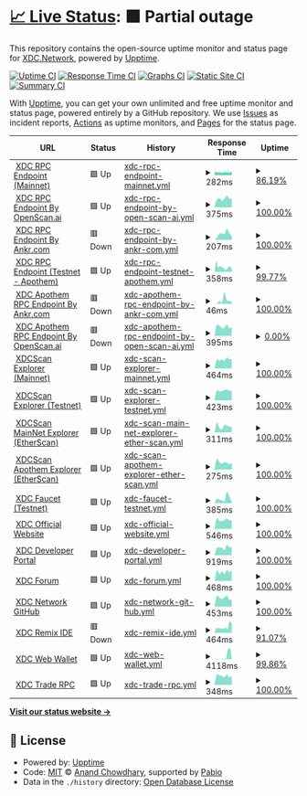 # [📈 Live Status](https://status.xdc.network): <!--live status--> **🟧 Partial outage**

This repository contains the open-source uptime monitor and status page for [XDC.Network](www.xinfin.org), powered by [Upptime](https://github.com/upptime/upptime).

[![Uptime CI](https://github.com/xinfinorg/xdc-status-monitor/workflows/Uptime%20CI/badge.svg)](https://github.com/xinfinorg/xdc-status-monitor/actions?query=workflow%3A%22Uptime+CI%22)
[![Response Time CI](https://github.com/xinfinorg/xdc-status-monitor/workflows/Response%20Time%20CI/badge.svg)](https://github.com/xinfinorg/xdc-status-monitor/actions?query=workflow%3A%22Response+Time+CI%22)
[![Graphs CI](https://github.com/xinfinorg/xdc-status-monitor/workflows/Graphs%20CI/badge.svg)](https://github.com/xinfinorg/xdc-status-monitor/actions?query=workflow%3A%22Graphs+CI%22)
[![Static Site CI](https://github.com/xinfinorg/xdc-status-monitor/workflows/Static%20Site%20CI/badge.svg)](https://github.com/xinfinorg/xdc-status-monitor/actions?query=workflow%3A%22Static+Site+CI%22)
[![Summary CI](https://github.com/xinfinorg/xdc-status-monitor/workflows/Summary%20CI/badge.svg)](https://github.com/xinfinorg/xdc-status-monitor/actions?query=workflow%3A%22Summary+CI%22)

With [Upptime](https://upptime.js.org), you can get your own unlimited and free uptime monitor and status page, powered entirely by a GitHub repository. We use [Issues](https://github.com/xinfinorg/xdc-status-monitor/issues) as incident reports, [Actions](https://github.com/xinfinorg/xdc-status-monitor/actions) as uptime monitors, and [Pages](https://status.xdc.network) for the status page.

<!--start: status pages-->
<!-- This summary is generated by Upptime (https://github.com/upptime/upptime) -->
<!-- Do not edit this manually, your changes will be overwritten -->
<!-- prettier-ignore -->
| URL | Status | History | Response Time | Uptime |
| --- | ------ | ------- | ------------- | ------ |
| <img alt="" src="https://icons.duckduckgo.com/ip3/rpc.xinfin.network.ico" height="13"> [XDC RPC Endpoint (Mainnet)](https://rpc.xinfin.network) | 🟩 Up | [xdc-rpc-endpoint-mainnet.yml](https://github.com/XinFinOrg/xdc-status-monitor/commits/HEAD/history/xdc-rpc-endpoint-mainnet.yml) | <details><summary><img alt="Response time graph" src="./graphs/xdc-rpc-endpoint-mainnet/response-time-week.png" height="20"> 282ms</summary><br><a href="https://status.xdc.network/history/xdc-rpc-endpoint-mainnet"><img alt="Response time 373" src="https://img.shields.io/endpoint?url=https%3A%2F%2Fraw.githubusercontent.com%2FXinFinOrg%2Fxdc-status-monitor%2FHEAD%2Fapi%2Fxdc-rpc-endpoint-mainnet%2Fresponse-time.json"></a><br><a href="https://status.xdc.network/history/xdc-rpc-endpoint-mainnet"><img alt="24-hour response time 287" src="https://img.shields.io/endpoint?url=https%3A%2F%2Fraw.githubusercontent.com%2FXinFinOrg%2Fxdc-status-monitor%2FHEAD%2Fapi%2Fxdc-rpc-endpoint-mainnet%2Fresponse-time-day.json"></a><br><a href="https://status.xdc.network/history/xdc-rpc-endpoint-mainnet"><img alt="7-day response time 282" src="https://img.shields.io/endpoint?url=https%3A%2F%2Fraw.githubusercontent.com%2FXinFinOrg%2Fxdc-status-monitor%2FHEAD%2Fapi%2Fxdc-rpc-endpoint-mainnet%2Fresponse-time-week.json"></a><br><a href="https://status.xdc.network/history/xdc-rpc-endpoint-mainnet"><img alt="30-day response time 375" src="https://img.shields.io/endpoint?url=https%3A%2F%2Fraw.githubusercontent.com%2FXinFinOrg%2Fxdc-status-monitor%2FHEAD%2Fapi%2Fxdc-rpc-endpoint-mainnet%2Fresponse-time-month.json"></a><br><a href="https://status.xdc.network/history/xdc-rpc-endpoint-mainnet"><img alt="1-year response time 373" src="https://img.shields.io/endpoint?url=https%3A%2F%2Fraw.githubusercontent.com%2FXinFinOrg%2Fxdc-status-monitor%2FHEAD%2Fapi%2Fxdc-rpc-endpoint-mainnet%2Fresponse-time-year.json"></a></details> | <details><summary><a href="https://status.xdc.network/history/xdc-rpc-endpoint-mainnet">86.19%</a></summary><a href="https://status.xdc.network/history/xdc-rpc-endpoint-mainnet"><img alt="All-time uptime 99.31%" src="https://img.shields.io/endpoint?url=https%3A%2F%2Fraw.githubusercontent.com%2FXinFinOrg%2Fxdc-status-monitor%2FHEAD%2Fapi%2Fxdc-rpc-endpoint-mainnet%2Fuptime.json"></a><br><a href="https://status.xdc.network/history/xdc-rpc-endpoint-mainnet"><img alt="24-hour uptime 79.13%" src="https://img.shields.io/endpoint?url=https%3A%2F%2Fraw.githubusercontent.com%2FXinFinOrg%2Fxdc-status-monitor%2FHEAD%2Fapi%2Fxdc-rpc-endpoint-mainnet%2Fuptime-day.json"></a><br><a href="https://status.xdc.network/history/xdc-rpc-endpoint-mainnet"><img alt="7-day uptime 86.19%" src="https://img.shields.io/endpoint?url=https%3A%2F%2Fraw.githubusercontent.com%2FXinFinOrg%2Fxdc-status-monitor%2FHEAD%2Fapi%2Fxdc-rpc-endpoint-mainnet%2Fuptime-week.json"></a><br><a href="https://status.xdc.network/history/xdc-rpc-endpoint-mainnet"><img alt="30-day uptime 96.82%" src="https://img.shields.io/endpoint?url=https%3A%2F%2Fraw.githubusercontent.com%2FXinFinOrg%2Fxdc-status-monitor%2FHEAD%2Fapi%2Fxdc-rpc-endpoint-mainnet%2Fuptime-month.json"></a><br><a href="https://status.xdc.network/history/xdc-rpc-endpoint-mainnet"><img alt="1-year uptime 99.31%" src="https://img.shields.io/endpoint?url=https%3A%2F%2Fraw.githubusercontent.com%2FXinFinOrg%2Fxdc-status-monitor%2FHEAD%2Fapi%2Fxdc-rpc-endpoint-mainnet%2Fuptime-year.json"></a></details>
| <img alt="" src="https://icons.duckduckgo.com/ip3/rpc.xdcrpc.com.ico" height="13"> [XDC RPC Endpoint By OpenScan.ai](https://rpc.xdcrpc.com) | 🟩 Up | [xdc-rpc-endpoint-by-open-scan-ai.yml](https://github.com/XinFinOrg/xdc-status-monitor/commits/HEAD/history/xdc-rpc-endpoint-by-open-scan-ai.yml) | <details><summary><img alt="Response time graph" src="./graphs/xdc-rpc-endpoint-by-open-scan-ai/response-time-week.png" height="20"> 375ms</summary><br><a href="https://status.xdc.network/history/xdc-rpc-endpoint-by-open-scan-ai"><img alt="Response time 600" src="https://img.shields.io/endpoint?url=https%3A%2F%2Fraw.githubusercontent.com%2FXinFinOrg%2Fxdc-status-monitor%2FHEAD%2Fapi%2Fxdc-rpc-endpoint-by-open-scan-ai%2Fresponse-time.json"></a><br><a href="https://status.xdc.network/history/xdc-rpc-endpoint-by-open-scan-ai"><img alt="24-hour response time 379" src="https://img.shields.io/endpoint?url=https%3A%2F%2Fraw.githubusercontent.com%2FXinFinOrg%2Fxdc-status-monitor%2FHEAD%2Fapi%2Fxdc-rpc-endpoint-by-open-scan-ai%2Fresponse-time-day.json"></a><br><a href="https://status.xdc.network/history/xdc-rpc-endpoint-by-open-scan-ai"><img alt="7-day response time 375" src="https://img.shields.io/endpoint?url=https%3A%2F%2Fraw.githubusercontent.com%2FXinFinOrg%2Fxdc-status-monitor%2FHEAD%2Fapi%2Fxdc-rpc-endpoint-by-open-scan-ai%2Fresponse-time-week.json"></a><br><a href="https://status.xdc.network/history/xdc-rpc-endpoint-by-open-scan-ai"><img alt="30-day response time 446" src="https://img.shields.io/endpoint?url=https%3A%2F%2Fraw.githubusercontent.com%2FXinFinOrg%2Fxdc-status-monitor%2FHEAD%2Fapi%2Fxdc-rpc-endpoint-by-open-scan-ai%2Fresponse-time-month.json"></a><br><a href="https://status.xdc.network/history/xdc-rpc-endpoint-by-open-scan-ai"><img alt="1-year response time 600" src="https://img.shields.io/endpoint?url=https%3A%2F%2Fraw.githubusercontent.com%2FXinFinOrg%2Fxdc-status-monitor%2FHEAD%2Fapi%2Fxdc-rpc-endpoint-by-open-scan-ai%2Fresponse-time-year.json"></a></details> | <details><summary><a href="https://status.xdc.network/history/xdc-rpc-endpoint-by-open-scan-ai">100.00%</a></summary><a href="https://status.xdc.network/history/xdc-rpc-endpoint-by-open-scan-ai"><img alt="All-time uptime 99.49%" src="https://img.shields.io/endpoint?url=https%3A%2F%2Fraw.githubusercontent.com%2FXinFinOrg%2Fxdc-status-monitor%2FHEAD%2Fapi%2Fxdc-rpc-endpoint-by-open-scan-ai%2Fuptime.json"></a><br><a href="https://status.xdc.network/history/xdc-rpc-endpoint-by-open-scan-ai"><img alt="24-hour uptime 100.00%" src="https://img.shields.io/endpoint?url=https%3A%2F%2Fraw.githubusercontent.com%2FXinFinOrg%2Fxdc-status-monitor%2FHEAD%2Fapi%2Fxdc-rpc-endpoint-by-open-scan-ai%2Fuptime-day.json"></a><br><a href="https://status.xdc.network/history/xdc-rpc-endpoint-by-open-scan-ai"><img alt="7-day uptime 100.00%" src="https://img.shields.io/endpoint?url=https%3A%2F%2Fraw.githubusercontent.com%2FXinFinOrg%2Fxdc-status-monitor%2FHEAD%2Fapi%2Fxdc-rpc-endpoint-by-open-scan-ai%2Fuptime-week.json"></a><br><a href="https://status.xdc.network/history/xdc-rpc-endpoint-by-open-scan-ai"><img alt="30-day uptime 98.48%" src="https://img.shields.io/endpoint?url=https%3A%2F%2Fraw.githubusercontent.com%2FXinFinOrg%2Fxdc-status-monitor%2FHEAD%2Fapi%2Fxdc-rpc-endpoint-by-open-scan-ai%2Fuptime-month.json"></a><br><a href="https://status.xdc.network/history/xdc-rpc-endpoint-by-open-scan-ai"><img alt="1-year uptime 99.49%" src="https://img.shields.io/endpoint?url=https%3A%2F%2Fraw.githubusercontent.com%2FXinFinOrg%2Fxdc-status-monitor%2FHEAD%2Fapi%2Fxdc-rpc-endpoint-by-open-scan-ai%2Fuptime-year.json"></a></details>
| <img alt="" src="https://icons.duckduckgo.com/ip3/rpc.ankr.com.ico" height="13"> [XDC RPC Endpoint By Ankr.com](https://rpc.ankr.com/xdc) | 🟥 Down | [xdc-rpc-endpoint-by-ankr-com.yml](https://github.com/XinFinOrg/xdc-status-monitor/commits/HEAD/history/xdc-rpc-endpoint-by-ankr-com.yml) | <details><summary><img alt="Response time graph" src="./graphs/xdc-rpc-endpoint-by-ankr-com/response-time-week.png" height="20"> 207ms</summary><br><a href="https://status.xdc.network/history/xdc-rpc-endpoint-by-ankr-com"><img alt="Response time 330" src="https://img.shields.io/endpoint?url=https%3A%2F%2Fraw.githubusercontent.com%2FXinFinOrg%2Fxdc-status-monitor%2FHEAD%2Fapi%2Fxdc-rpc-endpoint-by-ankr-com%2Fresponse-time.json"></a><br><a href="https://status.xdc.network/history/xdc-rpc-endpoint-by-ankr-com"><img alt="24-hour response time 120" src="https://img.shields.io/endpoint?url=https%3A%2F%2Fraw.githubusercontent.com%2FXinFinOrg%2Fxdc-status-monitor%2FHEAD%2Fapi%2Fxdc-rpc-endpoint-by-ankr-com%2Fresponse-time-day.json"></a><br><a href="https://status.xdc.network/history/xdc-rpc-endpoint-by-ankr-com"><img alt="7-day response time 207" src="https://img.shields.io/endpoint?url=https%3A%2F%2Fraw.githubusercontent.com%2FXinFinOrg%2Fxdc-status-monitor%2FHEAD%2Fapi%2Fxdc-rpc-endpoint-by-ankr-com%2Fresponse-time-week.json"></a><br><a href="https://status.xdc.network/history/xdc-rpc-endpoint-by-ankr-com"><img alt="30-day response time 610" src="https://img.shields.io/endpoint?url=https%3A%2F%2Fraw.githubusercontent.com%2FXinFinOrg%2Fxdc-status-monitor%2FHEAD%2Fapi%2Fxdc-rpc-endpoint-by-ankr-com%2Fresponse-time-month.json"></a><br><a href="https://status.xdc.network/history/xdc-rpc-endpoint-by-ankr-com"><img alt="1-year response time 330" src="https://img.shields.io/endpoint?url=https%3A%2F%2Fraw.githubusercontent.com%2FXinFinOrg%2Fxdc-status-monitor%2FHEAD%2Fapi%2Fxdc-rpc-endpoint-by-ankr-com%2Fresponse-time-year.json"></a></details> | <details><summary><a href="https://status.xdc.network/history/xdc-rpc-endpoint-by-ankr-com">100.00%</a></summary><a href="https://status.xdc.network/history/xdc-rpc-endpoint-by-ankr-com"><img alt="All-time uptime 100.00%" src="https://img.shields.io/endpoint?url=https%3A%2F%2Fraw.githubusercontent.com%2FXinFinOrg%2Fxdc-status-monitor%2FHEAD%2Fapi%2Fxdc-rpc-endpoint-by-ankr-com%2Fuptime.json"></a><br><a href="https://status.xdc.network/history/xdc-rpc-endpoint-by-ankr-com"><img alt="24-hour uptime 100.00%" src="https://img.shields.io/endpoint?url=https%3A%2F%2Fraw.githubusercontent.com%2FXinFinOrg%2Fxdc-status-monitor%2FHEAD%2Fapi%2Fxdc-rpc-endpoint-by-ankr-com%2Fuptime-day.json"></a><br><a href="https://status.xdc.network/history/xdc-rpc-endpoint-by-ankr-com"><img alt="7-day uptime 100.00%" src="https://img.shields.io/endpoint?url=https%3A%2F%2Fraw.githubusercontent.com%2FXinFinOrg%2Fxdc-status-monitor%2FHEAD%2Fapi%2Fxdc-rpc-endpoint-by-ankr-com%2Fuptime-week.json"></a><br><a href="https://status.xdc.network/history/xdc-rpc-endpoint-by-ankr-com"><img alt="30-day uptime 100.00%" src="https://img.shields.io/endpoint?url=https%3A%2F%2Fraw.githubusercontent.com%2FXinFinOrg%2Fxdc-status-monitor%2FHEAD%2Fapi%2Fxdc-rpc-endpoint-by-ankr-com%2Fuptime-month.json"></a><br><a href="https://status.xdc.network/history/xdc-rpc-endpoint-by-ankr-com"><img alt="1-year uptime 100.00%" src="https://img.shields.io/endpoint?url=https%3A%2F%2Fraw.githubusercontent.com%2FXinFinOrg%2Fxdc-status-monitor%2FHEAD%2Fapi%2Fxdc-rpc-endpoint-by-ankr-com%2Fuptime-year.json"></a></details>
| <img alt="" src="https://icons.duckduckgo.com/ip3/rpc.apothem.network.ico" height="13"> [XDC RPC Endpoint (Testnet - Apothem)](https://rpc.apothem.network) | 🟩 Up | [xdc-rpc-endpoint-testnet-apothem.yml](https://github.com/XinFinOrg/xdc-status-monitor/commits/HEAD/history/xdc-rpc-endpoint-testnet-apothem.yml) | <details><summary><img alt="Response time graph" src="./graphs/xdc-rpc-endpoint-testnet-apothem/response-time-week.png" height="20"> 358ms</summary><br><a href="https://status.xdc.network/history/xdc-rpc-endpoint-testnet-apothem"><img alt="Response time 297" src="https://img.shields.io/endpoint?url=https%3A%2F%2Fraw.githubusercontent.com%2FXinFinOrg%2Fxdc-status-monitor%2FHEAD%2Fapi%2Fxdc-rpc-endpoint-testnet-apothem%2Fresponse-time.json"></a><br><a href="https://status.xdc.network/history/xdc-rpc-endpoint-testnet-apothem"><img alt="24-hour response time 165" src="https://img.shields.io/endpoint?url=https%3A%2F%2Fraw.githubusercontent.com%2FXinFinOrg%2Fxdc-status-monitor%2FHEAD%2Fapi%2Fxdc-rpc-endpoint-testnet-apothem%2Fresponse-time-day.json"></a><br><a href="https://status.xdc.network/history/xdc-rpc-endpoint-testnet-apothem"><img alt="7-day response time 358" src="https://img.shields.io/endpoint?url=https%3A%2F%2Fraw.githubusercontent.com%2FXinFinOrg%2Fxdc-status-monitor%2FHEAD%2Fapi%2Fxdc-rpc-endpoint-testnet-apothem%2Fresponse-time-week.json"></a><br><a href="https://status.xdc.network/history/xdc-rpc-endpoint-testnet-apothem"><img alt="30-day response time 324" src="https://img.shields.io/endpoint?url=https%3A%2F%2Fraw.githubusercontent.com%2FXinFinOrg%2Fxdc-status-monitor%2FHEAD%2Fapi%2Fxdc-rpc-endpoint-testnet-apothem%2Fresponse-time-month.json"></a><br><a href="https://status.xdc.network/history/xdc-rpc-endpoint-testnet-apothem"><img alt="1-year response time 297" src="https://img.shields.io/endpoint?url=https%3A%2F%2Fraw.githubusercontent.com%2FXinFinOrg%2Fxdc-status-monitor%2FHEAD%2Fapi%2Fxdc-rpc-endpoint-testnet-apothem%2Fresponse-time-year.json"></a></details> | <details><summary><a href="https://status.xdc.network/history/xdc-rpc-endpoint-testnet-apothem">99.77%</a></summary><a href="https://status.xdc.network/history/xdc-rpc-endpoint-testnet-apothem"><img alt="All-time uptime 99.96%" src="https://img.shields.io/endpoint?url=https%3A%2F%2Fraw.githubusercontent.com%2FXinFinOrg%2Fxdc-status-monitor%2FHEAD%2Fapi%2Fxdc-rpc-endpoint-testnet-apothem%2Fuptime.json"></a><br><a href="https://status.xdc.network/history/xdc-rpc-endpoint-testnet-apothem"><img alt="24-hour uptime 100.00%" src="https://img.shields.io/endpoint?url=https%3A%2F%2Fraw.githubusercontent.com%2FXinFinOrg%2Fxdc-status-monitor%2FHEAD%2Fapi%2Fxdc-rpc-endpoint-testnet-apothem%2Fuptime-day.json"></a><br><a href="https://status.xdc.network/history/xdc-rpc-endpoint-testnet-apothem"><img alt="7-day uptime 99.77%" src="https://img.shields.io/endpoint?url=https%3A%2F%2Fraw.githubusercontent.com%2FXinFinOrg%2Fxdc-status-monitor%2FHEAD%2Fapi%2Fxdc-rpc-endpoint-testnet-apothem%2Fuptime-week.json"></a><br><a href="https://status.xdc.network/history/xdc-rpc-endpoint-testnet-apothem"><img alt="30-day uptime 99.92%" src="https://img.shields.io/endpoint?url=https%3A%2F%2Fraw.githubusercontent.com%2FXinFinOrg%2Fxdc-status-monitor%2FHEAD%2Fapi%2Fxdc-rpc-endpoint-testnet-apothem%2Fuptime-month.json"></a><br><a href="https://status.xdc.network/history/xdc-rpc-endpoint-testnet-apothem"><img alt="1-year uptime 99.96%" src="https://img.shields.io/endpoint?url=https%3A%2F%2Fraw.githubusercontent.com%2FXinFinOrg%2Fxdc-status-monitor%2FHEAD%2Fapi%2Fxdc-rpc-endpoint-testnet-apothem%2Fuptime-year.json"></a></details>
| <img alt="" src="https://icons.duckduckgo.com/ip3/rpc.ankr.com.ico" height="13"> [XDC Apothem RPC Endpoint By Ankr.com](https://rpc.ankr.com/xdc_testnet) | 🟥 Down | [xdc-apothem-rpc-endpoint-by-ankr-com.yml](https://github.com/XinFinOrg/xdc-status-monitor/commits/HEAD/history/xdc-apothem-rpc-endpoint-by-ankr-com.yml) | <details><summary><img alt="Response time graph" src="./graphs/xdc-apothem-rpc-endpoint-by-ankr-com/response-time-week.png" height="20"> 46ms</summary><br><a href="https://status.xdc.network/history/xdc-apothem-rpc-endpoint-by-ankr-com"><img alt="Response time 26" src="https://img.shields.io/endpoint?url=https%3A%2F%2Fraw.githubusercontent.com%2FXinFinOrg%2Fxdc-status-monitor%2FHEAD%2Fapi%2Fxdc-apothem-rpc-endpoint-by-ankr-com%2Fresponse-time.json"></a><br><a href="https://status.xdc.network/history/xdc-apothem-rpc-endpoint-by-ankr-com"><img alt="24-hour response time 25" src="https://img.shields.io/endpoint?url=https%3A%2F%2Fraw.githubusercontent.com%2FXinFinOrg%2Fxdc-status-monitor%2FHEAD%2Fapi%2Fxdc-apothem-rpc-endpoint-by-ankr-com%2Fresponse-time-day.json"></a><br><a href="https://status.xdc.network/history/xdc-apothem-rpc-endpoint-by-ankr-com"><img alt="7-day response time 46" src="https://img.shields.io/endpoint?url=https%3A%2F%2Fraw.githubusercontent.com%2FXinFinOrg%2Fxdc-status-monitor%2FHEAD%2Fapi%2Fxdc-apothem-rpc-endpoint-by-ankr-com%2Fresponse-time-week.json"></a><br><a href="https://status.xdc.network/history/xdc-apothem-rpc-endpoint-by-ankr-com"><img alt="30-day response time 34" src="https://img.shields.io/endpoint?url=https%3A%2F%2Fraw.githubusercontent.com%2FXinFinOrg%2Fxdc-status-monitor%2FHEAD%2Fapi%2Fxdc-apothem-rpc-endpoint-by-ankr-com%2Fresponse-time-month.json"></a><br><a href="https://status.xdc.network/history/xdc-apothem-rpc-endpoint-by-ankr-com"><img alt="1-year response time 26" src="https://img.shields.io/endpoint?url=https%3A%2F%2Fraw.githubusercontent.com%2FXinFinOrg%2Fxdc-status-monitor%2FHEAD%2Fapi%2Fxdc-apothem-rpc-endpoint-by-ankr-com%2Fresponse-time-year.json"></a></details> | <details><summary><a href="https://status.xdc.network/history/xdc-apothem-rpc-endpoint-by-ankr-com">100.00%</a></summary><a href="https://status.xdc.network/history/xdc-apothem-rpc-endpoint-by-ankr-com"><img alt="All-time uptime 100.00%" src="https://img.shields.io/endpoint?url=https%3A%2F%2Fraw.githubusercontent.com%2FXinFinOrg%2Fxdc-status-monitor%2FHEAD%2Fapi%2Fxdc-apothem-rpc-endpoint-by-ankr-com%2Fuptime.json"></a><br><a href="https://status.xdc.network/history/xdc-apothem-rpc-endpoint-by-ankr-com"><img alt="24-hour uptime 100.00%" src="https://img.shields.io/endpoint?url=https%3A%2F%2Fraw.githubusercontent.com%2FXinFinOrg%2Fxdc-status-monitor%2FHEAD%2Fapi%2Fxdc-apothem-rpc-endpoint-by-ankr-com%2Fuptime-day.json"></a><br><a href="https://status.xdc.network/history/xdc-apothem-rpc-endpoint-by-ankr-com"><img alt="7-day uptime 100.00%" src="https://img.shields.io/endpoint?url=https%3A%2F%2Fraw.githubusercontent.com%2FXinFinOrg%2Fxdc-status-monitor%2FHEAD%2Fapi%2Fxdc-apothem-rpc-endpoint-by-ankr-com%2Fuptime-week.json"></a><br><a href="https://status.xdc.network/history/xdc-apothem-rpc-endpoint-by-ankr-com"><img alt="30-day uptime 100.00%" src="https://img.shields.io/endpoint?url=https%3A%2F%2Fraw.githubusercontent.com%2FXinFinOrg%2Fxdc-status-monitor%2FHEAD%2Fapi%2Fxdc-apothem-rpc-endpoint-by-ankr-com%2Fuptime-month.json"></a><br><a href="https://status.xdc.network/history/xdc-apothem-rpc-endpoint-by-ankr-com"><img alt="1-year uptime 100.00%" src="https://img.shields.io/endpoint?url=https%3A%2F%2Fraw.githubusercontent.com%2FXinFinOrg%2Fxdc-status-monitor%2FHEAD%2Fapi%2Fxdc-apothem-rpc-endpoint-by-ankr-com%2Fuptime-year.json"></a></details>
| <img alt="" src="https://icons.duckduckgo.com/ip3/apothem.xdcrpc.com.ico" height="13"> [XDC Apothem RPC Endpoint By OpenScan.ai](https://apothem.xdcrpc.com) | 🟥 Down | [xdc-apothem-rpc-endpoint-by-open-scan-ai.yml](https://github.com/XinFinOrg/xdc-status-monitor/commits/HEAD/history/xdc-apothem-rpc-endpoint-by-open-scan-ai.yml) | <details><summary><img alt="Response time graph" src="./graphs/xdc-apothem-rpc-endpoint-by-open-scan-ai/response-time-week.png" height="20"> 395ms</summary><br><a href="https://status.xdc.network/history/xdc-apothem-rpc-endpoint-by-open-scan-ai"><img alt="Response time 550" src="https://img.shields.io/endpoint?url=https%3A%2F%2Fraw.githubusercontent.com%2FXinFinOrg%2Fxdc-status-monitor%2FHEAD%2Fapi%2Fxdc-apothem-rpc-endpoint-by-open-scan-ai%2Fresponse-time.json"></a><br><a href="https://status.xdc.network/history/xdc-apothem-rpc-endpoint-by-open-scan-ai"><img alt="24-hour response time 372" src="https://img.shields.io/endpoint?url=https%3A%2F%2Fraw.githubusercontent.com%2FXinFinOrg%2Fxdc-status-monitor%2FHEAD%2Fapi%2Fxdc-apothem-rpc-endpoint-by-open-scan-ai%2Fresponse-time-day.json"></a><br><a href="https://status.xdc.network/history/xdc-apothem-rpc-endpoint-by-open-scan-ai"><img alt="7-day response time 395" src="https://img.shields.io/endpoint?url=https%3A%2F%2Fraw.githubusercontent.com%2FXinFinOrg%2Fxdc-status-monitor%2FHEAD%2Fapi%2Fxdc-apothem-rpc-endpoint-by-open-scan-ai%2Fresponse-time-week.json"></a><br><a href="https://status.xdc.network/history/xdc-apothem-rpc-endpoint-by-open-scan-ai"><img alt="30-day response time 392" src="https://img.shields.io/endpoint?url=https%3A%2F%2Fraw.githubusercontent.com%2FXinFinOrg%2Fxdc-status-monitor%2FHEAD%2Fapi%2Fxdc-apothem-rpc-endpoint-by-open-scan-ai%2Fresponse-time-month.json"></a><br><a href="https://status.xdc.network/history/xdc-apothem-rpc-endpoint-by-open-scan-ai"><img alt="1-year response time 550" src="https://img.shields.io/endpoint?url=https%3A%2F%2Fraw.githubusercontent.com%2FXinFinOrg%2Fxdc-status-monitor%2FHEAD%2Fapi%2Fxdc-apothem-rpc-endpoint-by-open-scan-ai%2Fresponse-time-year.json"></a></details> | <details><summary><a href="https://status.xdc.network/history/xdc-apothem-rpc-endpoint-by-open-scan-ai">0.00%</a></summary><a href="https://status.xdc.network/history/xdc-apothem-rpc-endpoint-by-open-scan-ai"><img alt="All-time uptime 1.70%" src="https://img.shields.io/endpoint?url=https%3A%2F%2Fraw.githubusercontent.com%2FXinFinOrg%2Fxdc-status-monitor%2FHEAD%2Fapi%2Fxdc-apothem-rpc-endpoint-by-open-scan-ai%2Fuptime.json"></a><br><a href="https://status.xdc.network/history/xdc-apothem-rpc-endpoint-by-open-scan-ai"><img alt="24-hour uptime 0.00%" src="https://img.shields.io/endpoint?url=https%3A%2F%2Fraw.githubusercontent.com%2FXinFinOrg%2Fxdc-status-monitor%2FHEAD%2Fapi%2Fxdc-apothem-rpc-endpoint-by-open-scan-ai%2Fuptime-day.json"></a><br><a href="https://status.xdc.network/history/xdc-apothem-rpc-endpoint-by-open-scan-ai"><img alt="7-day uptime 0.00%" src="https://img.shields.io/endpoint?url=https%3A%2F%2Fraw.githubusercontent.com%2FXinFinOrg%2Fxdc-status-monitor%2FHEAD%2Fapi%2Fxdc-apothem-rpc-endpoint-by-open-scan-ai%2Fuptime-week.json"></a><br><a href="https://status.xdc.network/history/xdc-apothem-rpc-endpoint-by-open-scan-ai"><img alt="30-day uptime 1.38%" src="https://img.shields.io/endpoint?url=https%3A%2F%2Fraw.githubusercontent.com%2FXinFinOrg%2Fxdc-status-monitor%2FHEAD%2Fapi%2Fxdc-apothem-rpc-endpoint-by-open-scan-ai%2Fuptime-month.json"></a><br><a href="https://status.xdc.network/history/xdc-apothem-rpc-endpoint-by-open-scan-ai"><img alt="1-year uptime 1.70%" src="https://img.shields.io/endpoint?url=https%3A%2F%2Fraw.githubusercontent.com%2FXinFinOrg%2Fxdc-status-monitor%2FHEAD%2Fapi%2Fxdc-apothem-rpc-endpoint-by-open-scan-ai%2Fuptime-year.json"></a></details>
| <img alt="" src="https://icons.duckduckgo.com/ip3/xdcscan.io.ico" height="13"> [XDCScan Explorer (Mainnet)](https://xdcscan.io) | 🟩 Up | [xdc-scan-explorer-mainnet.yml](https://github.com/XinFinOrg/xdc-status-monitor/commits/HEAD/history/xdc-scan-explorer-mainnet.yml) | <details><summary><img alt="Response time graph" src="./graphs/xdc-scan-explorer-mainnet/response-time-week.png" height="20"> 464ms</summary><br><a href="https://status.xdc.network/history/xdc-scan-explorer-mainnet"><img alt="Response time 624" src="https://img.shields.io/endpoint?url=https%3A%2F%2Fraw.githubusercontent.com%2FXinFinOrg%2Fxdc-status-monitor%2FHEAD%2Fapi%2Fxdc-scan-explorer-mainnet%2Fresponse-time.json"></a><br><a href="https://status.xdc.network/history/xdc-scan-explorer-mainnet"><img alt="24-hour response time 497" src="https://img.shields.io/endpoint?url=https%3A%2F%2Fraw.githubusercontent.com%2FXinFinOrg%2Fxdc-status-monitor%2FHEAD%2Fapi%2Fxdc-scan-explorer-mainnet%2Fresponse-time-day.json"></a><br><a href="https://status.xdc.network/history/xdc-scan-explorer-mainnet"><img alt="7-day response time 464" src="https://img.shields.io/endpoint?url=https%3A%2F%2Fraw.githubusercontent.com%2FXinFinOrg%2Fxdc-status-monitor%2FHEAD%2Fapi%2Fxdc-scan-explorer-mainnet%2Fresponse-time-week.json"></a><br><a href="https://status.xdc.network/history/xdc-scan-explorer-mainnet"><img alt="30-day response time 470" src="https://img.shields.io/endpoint?url=https%3A%2F%2Fraw.githubusercontent.com%2FXinFinOrg%2Fxdc-status-monitor%2FHEAD%2Fapi%2Fxdc-scan-explorer-mainnet%2Fresponse-time-month.json"></a><br><a href="https://status.xdc.network/history/xdc-scan-explorer-mainnet"><img alt="1-year response time 624" src="https://img.shields.io/endpoint?url=https%3A%2F%2Fraw.githubusercontent.com%2FXinFinOrg%2Fxdc-status-monitor%2FHEAD%2Fapi%2Fxdc-scan-explorer-mainnet%2Fresponse-time-year.json"></a></details> | <details><summary><a href="https://status.xdc.network/history/xdc-scan-explorer-mainnet">100.00%</a></summary><a href="https://status.xdc.network/history/xdc-scan-explorer-mainnet"><img alt="All-time uptime 99.99%" src="https://img.shields.io/endpoint?url=https%3A%2F%2Fraw.githubusercontent.com%2FXinFinOrg%2Fxdc-status-monitor%2FHEAD%2Fapi%2Fxdc-scan-explorer-mainnet%2Fuptime.json"></a><br><a href="https://status.xdc.network/history/xdc-scan-explorer-mainnet"><img alt="24-hour uptime 100.00%" src="https://img.shields.io/endpoint?url=https%3A%2F%2Fraw.githubusercontent.com%2FXinFinOrg%2Fxdc-status-monitor%2FHEAD%2Fapi%2Fxdc-scan-explorer-mainnet%2Fuptime-day.json"></a><br><a href="https://status.xdc.network/history/xdc-scan-explorer-mainnet"><img alt="7-day uptime 100.00%" src="https://img.shields.io/endpoint?url=https%3A%2F%2Fraw.githubusercontent.com%2FXinFinOrg%2Fxdc-status-monitor%2FHEAD%2Fapi%2Fxdc-scan-explorer-mainnet%2Fuptime-week.json"></a><br><a href="https://status.xdc.network/history/xdc-scan-explorer-mainnet"><img alt="30-day uptime 100.00%" src="https://img.shields.io/endpoint?url=https%3A%2F%2Fraw.githubusercontent.com%2FXinFinOrg%2Fxdc-status-monitor%2FHEAD%2Fapi%2Fxdc-scan-explorer-mainnet%2Fuptime-month.json"></a><br><a href="https://status.xdc.network/history/xdc-scan-explorer-mainnet"><img alt="1-year uptime 99.99%" src="https://img.shields.io/endpoint?url=https%3A%2F%2Fraw.githubusercontent.com%2FXinFinOrg%2Fxdc-status-monitor%2FHEAD%2Fapi%2Fxdc-scan-explorer-mainnet%2Fuptime-year.json"></a></details>
| <img alt="" src="https://icons.duckduckgo.com/ip3/apothem.xdcscan.io.ico" height="13"> [XDCScan Explorer (Testnet)](https://apothem.xdcscan.io) | 🟩 Up | [xdc-scan-explorer-testnet.yml](https://github.com/XinFinOrg/xdc-status-monitor/commits/HEAD/history/xdc-scan-explorer-testnet.yml) | <details><summary><img alt="Response time graph" src="./graphs/xdc-scan-explorer-testnet/response-time-week.png" height="20"> 423ms</summary><br><a href="https://status.xdc.network/history/xdc-scan-explorer-testnet"><img alt="Response time 552" src="https://img.shields.io/endpoint?url=https%3A%2F%2Fraw.githubusercontent.com%2FXinFinOrg%2Fxdc-status-monitor%2FHEAD%2Fapi%2Fxdc-scan-explorer-testnet%2Fresponse-time.json"></a><br><a href="https://status.xdc.network/history/xdc-scan-explorer-testnet"><img alt="24-hour response time 400" src="https://img.shields.io/endpoint?url=https%3A%2F%2Fraw.githubusercontent.com%2FXinFinOrg%2Fxdc-status-monitor%2FHEAD%2Fapi%2Fxdc-scan-explorer-testnet%2Fresponse-time-day.json"></a><br><a href="https://status.xdc.network/history/xdc-scan-explorer-testnet"><img alt="7-day response time 423" src="https://img.shields.io/endpoint?url=https%3A%2F%2Fraw.githubusercontent.com%2FXinFinOrg%2Fxdc-status-monitor%2FHEAD%2Fapi%2Fxdc-scan-explorer-testnet%2Fresponse-time-week.json"></a><br><a href="https://status.xdc.network/history/xdc-scan-explorer-testnet"><img alt="30-day response time 1131" src="https://img.shields.io/endpoint?url=https%3A%2F%2Fraw.githubusercontent.com%2FXinFinOrg%2Fxdc-status-monitor%2FHEAD%2Fapi%2Fxdc-scan-explorer-testnet%2Fresponse-time-month.json"></a><br><a href="https://status.xdc.network/history/xdc-scan-explorer-testnet"><img alt="1-year response time 552" src="https://img.shields.io/endpoint?url=https%3A%2F%2Fraw.githubusercontent.com%2FXinFinOrg%2Fxdc-status-monitor%2FHEAD%2Fapi%2Fxdc-scan-explorer-testnet%2Fresponse-time-year.json"></a></details> | <details><summary><a href="https://status.xdc.network/history/xdc-scan-explorer-testnet">100.00%</a></summary><a href="https://status.xdc.network/history/xdc-scan-explorer-testnet"><img alt="All-time uptime 99.97%" src="https://img.shields.io/endpoint?url=https%3A%2F%2Fraw.githubusercontent.com%2FXinFinOrg%2Fxdc-status-monitor%2FHEAD%2Fapi%2Fxdc-scan-explorer-testnet%2Fuptime.json"></a><br><a href="https://status.xdc.network/history/xdc-scan-explorer-testnet"><img alt="24-hour uptime 100.00%" src="https://img.shields.io/endpoint?url=https%3A%2F%2Fraw.githubusercontent.com%2FXinFinOrg%2Fxdc-status-monitor%2FHEAD%2Fapi%2Fxdc-scan-explorer-testnet%2Fuptime-day.json"></a><br><a href="https://status.xdc.network/history/xdc-scan-explorer-testnet"><img alt="7-day uptime 100.00%" src="https://img.shields.io/endpoint?url=https%3A%2F%2Fraw.githubusercontent.com%2FXinFinOrg%2Fxdc-status-monitor%2FHEAD%2Fapi%2Fxdc-scan-explorer-testnet%2Fuptime-week.json"></a><br><a href="https://status.xdc.network/history/xdc-scan-explorer-testnet"><img alt="30-day uptime 99.94%" src="https://img.shields.io/endpoint?url=https%3A%2F%2Fraw.githubusercontent.com%2FXinFinOrg%2Fxdc-status-monitor%2FHEAD%2Fapi%2Fxdc-scan-explorer-testnet%2Fuptime-month.json"></a><br><a href="https://status.xdc.network/history/xdc-scan-explorer-testnet"><img alt="1-year uptime 99.97%" src="https://img.shields.io/endpoint?url=https%3A%2F%2Fraw.githubusercontent.com%2FXinFinOrg%2Fxdc-status-monitor%2FHEAD%2Fapi%2Fxdc-scan-explorer-testnet%2Fuptime-year.json"></a></details>
| <img alt="" src="https://icons.duckduckgo.com/ip3/xdcscan.com.ico" height="13"> [XDCScan MainNet Explorer (EtherScan)](https://xdcscan.com) | 🟩 Up | [xdc-scan-main-net-explorer-ether-scan.yml](https://github.com/XinFinOrg/xdc-status-monitor/commits/HEAD/history/xdc-scan-main-net-explorer-ether-scan.yml) | <details><summary><img alt="Response time graph" src="./graphs/xdc-scan-main-net-explorer-ether-scan/response-time-week.png" height="20"> 311ms</summary><br><a href="https://status.xdc.network/history/xdc-scan-main-net-explorer-ether-scan"><img alt="Response time 509" src="https://img.shields.io/endpoint?url=https%3A%2F%2Fraw.githubusercontent.com%2FXinFinOrg%2Fxdc-status-monitor%2FHEAD%2Fapi%2Fxdc-scan-main-net-explorer-ether-scan%2Fresponse-time.json"></a><br><a href="https://status.xdc.network/history/xdc-scan-main-net-explorer-ether-scan"><img alt="24-hour response time 274" src="https://img.shields.io/endpoint?url=https%3A%2F%2Fraw.githubusercontent.com%2FXinFinOrg%2Fxdc-status-monitor%2FHEAD%2Fapi%2Fxdc-scan-main-net-explorer-ether-scan%2Fresponse-time-day.json"></a><br><a href="https://status.xdc.network/history/xdc-scan-main-net-explorer-ether-scan"><img alt="7-day response time 311" src="https://img.shields.io/endpoint?url=https%3A%2F%2Fraw.githubusercontent.com%2FXinFinOrg%2Fxdc-status-monitor%2FHEAD%2Fapi%2Fxdc-scan-main-net-explorer-ether-scan%2Fresponse-time-week.json"></a><br><a href="https://status.xdc.network/history/xdc-scan-main-net-explorer-ether-scan"><img alt="30-day response time 336" src="https://img.shields.io/endpoint?url=https%3A%2F%2Fraw.githubusercontent.com%2FXinFinOrg%2Fxdc-status-monitor%2FHEAD%2Fapi%2Fxdc-scan-main-net-explorer-ether-scan%2Fresponse-time-month.json"></a><br><a href="https://status.xdc.network/history/xdc-scan-main-net-explorer-ether-scan"><img alt="1-year response time 509" src="https://img.shields.io/endpoint?url=https%3A%2F%2Fraw.githubusercontent.com%2FXinFinOrg%2Fxdc-status-monitor%2FHEAD%2Fapi%2Fxdc-scan-main-net-explorer-ether-scan%2Fresponse-time-year.json"></a></details> | <details><summary><a href="https://status.xdc.network/history/xdc-scan-main-net-explorer-ether-scan">100.00%</a></summary><a href="https://status.xdc.network/history/xdc-scan-main-net-explorer-ether-scan"><img alt="All-time uptime 99.36%" src="https://img.shields.io/endpoint?url=https%3A%2F%2Fraw.githubusercontent.com%2FXinFinOrg%2Fxdc-status-monitor%2FHEAD%2Fapi%2Fxdc-scan-main-net-explorer-ether-scan%2Fuptime.json"></a><br><a href="https://status.xdc.network/history/xdc-scan-main-net-explorer-ether-scan"><img alt="24-hour uptime 100.00%" src="https://img.shields.io/endpoint?url=https%3A%2F%2Fraw.githubusercontent.com%2FXinFinOrg%2Fxdc-status-monitor%2FHEAD%2Fapi%2Fxdc-scan-main-net-explorer-ether-scan%2Fuptime-day.json"></a><br><a href="https://status.xdc.network/history/xdc-scan-main-net-explorer-ether-scan"><img alt="7-day uptime 100.00%" src="https://img.shields.io/endpoint?url=https%3A%2F%2Fraw.githubusercontent.com%2FXinFinOrg%2Fxdc-status-monitor%2FHEAD%2Fapi%2Fxdc-scan-main-net-explorer-ether-scan%2Fuptime-week.json"></a><br><a href="https://status.xdc.network/history/xdc-scan-main-net-explorer-ether-scan"><img alt="30-day uptime 100.00%" src="https://img.shields.io/endpoint?url=https%3A%2F%2Fraw.githubusercontent.com%2FXinFinOrg%2Fxdc-status-monitor%2FHEAD%2Fapi%2Fxdc-scan-main-net-explorer-ether-scan%2Fuptime-month.json"></a><br><a href="https://status.xdc.network/history/xdc-scan-main-net-explorer-ether-scan"><img alt="1-year uptime 99.36%" src="https://img.shields.io/endpoint?url=https%3A%2F%2Fraw.githubusercontent.com%2FXinFinOrg%2Fxdc-status-monitor%2FHEAD%2Fapi%2Fxdc-scan-main-net-explorer-ether-scan%2Fuptime-year.json"></a></details>
| <img alt="" src="https://icons.duckduckgo.com/ip3/testnet.xdcscan.com.ico" height="13"> [XDCScan Apothem Explorer (EtherScan)](https://testnet.xdcscan.com) | 🟩 Up | [xdc-scan-apothem-explorer-ether-scan.yml](https://github.com/XinFinOrg/xdc-status-monitor/commits/HEAD/history/xdc-scan-apothem-explorer-ether-scan.yml) | <details><summary><img alt="Response time graph" src="./graphs/xdc-scan-apothem-explorer-ether-scan/response-time-week.png" height="20"> 275ms</summary><br><a href="https://status.xdc.network/history/xdc-scan-apothem-explorer-ether-scan"><img alt="Response time 343" src="https://img.shields.io/endpoint?url=https%3A%2F%2Fraw.githubusercontent.com%2FXinFinOrg%2Fxdc-status-monitor%2FHEAD%2Fapi%2Fxdc-scan-apothem-explorer-ether-scan%2Fresponse-time.json"></a><br><a href="https://status.xdc.network/history/xdc-scan-apothem-explorer-ether-scan"><img alt="24-hour response time 257" src="https://img.shields.io/endpoint?url=https%3A%2F%2Fraw.githubusercontent.com%2FXinFinOrg%2Fxdc-status-monitor%2FHEAD%2Fapi%2Fxdc-scan-apothem-explorer-ether-scan%2Fresponse-time-day.json"></a><br><a href="https://status.xdc.network/history/xdc-scan-apothem-explorer-ether-scan"><img alt="7-day response time 275" src="https://img.shields.io/endpoint?url=https%3A%2F%2Fraw.githubusercontent.com%2FXinFinOrg%2Fxdc-status-monitor%2FHEAD%2Fapi%2Fxdc-scan-apothem-explorer-ether-scan%2Fresponse-time-week.json"></a><br><a href="https://status.xdc.network/history/xdc-scan-apothem-explorer-ether-scan"><img alt="30-day response time 294" src="https://img.shields.io/endpoint?url=https%3A%2F%2Fraw.githubusercontent.com%2FXinFinOrg%2Fxdc-status-monitor%2FHEAD%2Fapi%2Fxdc-scan-apothem-explorer-ether-scan%2Fresponse-time-month.json"></a><br><a href="https://status.xdc.network/history/xdc-scan-apothem-explorer-ether-scan"><img alt="1-year response time 343" src="https://img.shields.io/endpoint?url=https%3A%2F%2Fraw.githubusercontent.com%2FXinFinOrg%2Fxdc-status-monitor%2FHEAD%2Fapi%2Fxdc-scan-apothem-explorer-ether-scan%2Fresponse-time-year.json"></a></details> | <details><summary><a href="https://status.xdc.network/history/xdc-scan-apothem-explorer-ether-scan">100.00%</a></summary><a href="https://status.xdc.network/history/xdc-scan-apothem-explorer-ether-scan"><img alt="All-time uptime 99.46%" src="https://img.shields.io/endpoint?url=https%3A%2F%2Fraw.githubusercontent.com%2FXinFinOrg%2Fxdc-status-monitor%2FHEAD%2Fapi%2Fxdc-scan-apothem-explorer-ether-scan%2Fuptime.json"></a><br><a href="https://status.xdc.network/history/xdc-scan-apothem-explorer-ether-scan"><img alt="24-hour uptime 100.00%" src="https://img.shields.io/endpoint?url=https%3A%2F%2Fraw.githubusercontent.com%2FXinFinOrg%2Fxdc-status-monitor%2FHEAD%2Fapi%2Fxdc-scan-apothem-explorer-ether-scan%2Fuptime-day.json"></a><br><a href="https://status.xdc.network/history/xdc-scan-apothem-explorer-ether-scan"><img alt="7-day uptime 100.00%" src="https://img.shields.io/endpoint?url=https%3A%2F%2Fraw.githubusercontent.com%2FXinFinOrg%2Fxdc-status-monitor%2FHEAD%2Fapi%2Fxdc-scan-apothem-explorer-ether-scan%2Fuptime-week.json"></a><br><a href="https://status.xdc.network/history/xdc-scan-apothem-explorer-ether-scan"><img alt="30-day uptime 100.00%" src="https://img.shields.io/endpoint?url=https%3A%2F%2Fraw.githubusercontent.com%2FXinFinOrg%2Fxdc-status-monitor%2FHEAD%2Fapi%2Fxdc-scan-apothem-explorer-ether-scan%2Fuptime-month.json"></a><br><a href="https://status.xdc.network/history/xdc-scan-apothem-explorer-ether-scan"><img alt="1-year uptime 99.46%" src="https://img.shields.io/endpoint?url=https%3A%2F%2Fraw.githubusercontent.com%2FXinFinOrg%2Fxdc-status-monitor%2FHEAD%2Fapi%2Fxdc-scan-apothem-explorer-ether-scan%2Fuptime-year.json"></a></details>
| <img alt="" src="https://icons.duckduckgo.com/ip3/faucet.apothem.network.ico" height="13"> [XDC Faucet (Testnet)](https://faucet.apothem.network) | 🟩 Up | [xdc-faucet-testnet.yml](https://github.com/XinFinOrg/xdc-status-monitor/commits/HEAD/history/xdc-faucet-testnet.yml) | <details><summary><img alt="Response time graph" src="./graphs/xdc-faucet-testnet/response-time-week.png" height="20"> 385ms</summary><br><a href="https://status.xdc.network/history/xdc-faucet-testnet"><img alt="Response time 416" src="https://img.shields.io/endpoint?url=https%3A%2F%2Fraw.githubusercontent.com%2FXinFinOrg%2Fxdc-status-monitor%2FHEAD%2Fapi%2Fxdc-faucet-testnet%2Fresponse-time.json"></a><br><a href="https://status.xdc.network/history/xdc-faucet-testnet"><img alt="24-hour response time 127" src="https://img.shields.io/endpoint?url=https%3A%2F%2Fraw.githubusercontent.com%2FXinFinOrg%2Fxdc-status-monitor%2FHEAD%2Fapi%2Fxdc-faucet-testnet%2Fresponse-time-day.json"></a><br><a href="https://status.xdc.network/history/xdc-faucet-testnet"><img alt="7-day response time 385" src="https://img.shields.io/endpoint?url=https%3A%2F%2Fraw.githubusercontent.com%2FXinFinOrg%2Fxdc-status-monitor%2FHEAD%2Fapi%2Fxdc-faucet-testnet%2Fresponse-time-week.json"></a><br><a href="https://status.xdc.network/history/xdc-faucet-testnet"><img alt="30-day response time 875" src="https://img.shields.io/endpoint?url=https%3A%2F%2Fraw.githubusercontent.com%2FXinFinOrg%2Fxdc-status-monitor%2FHEAD%2Fapi%2Fxdc-faucet-testnet%2Fresponse-time-month.json"></a><br><a href="https://status.xdc.network/history/xdc-faucet-testnet"><img alt="1-year response time 416" src="https://img.shields.io/endpoint?url=https%3A%2F%2Fraw.githubusercontent.com%2FXinFinOrg%2Fxdc-status-monitor%2FHEAD%2Fapi%2Fxdc-faucet-testnet%2Fresponse-time-year.json"></a></details> | <details><summary><a href="https://status.xdc.network/history/xdc-faucet-testnet">100.00%</a></summary><a href="https://status.xdc.network/history/xdc-faucet-testnet"><img alt="All-time uptime 99.94%" src="https://img.shields.io/endpoint?url=https%3A%2F%2Fraw.githubusercontent.com%2FXinFinOrg%2Fxdc-status-monitor%2FHEAD%2Fapi%2Fxdc-faucet-testnet%2Fuptime.json"></a><br><a href="https://status.xdc.network/history/xdc-faucet-testnet"><img alt="24-hour uptime 100.00%" src="https://img.shields.io/endpoint?url=https%3A%2F%2Fraw.githubusercontent.com%2FXinFinOrg%2Fxdc-status-monitor%2FHEAD%2Fapi%2Fxdc-faucet-testnet%2Fuptime-day.json"></a><br><a href="https://status.xdc.network/history/xdc-faucet-testnet"><img alt="7-day uptime 100.00%" src="https://img.shields.io/endpoint?url=https%3A%2F%2Fraw.githubusercontent.com%2FXinFinOrg%2Fxdc-status-monitor%2FHEAD%2Fapi%2Fxdc-faucet-testnet%2Fuptime-week.json"></a><br><a href="https://status.xdc.network/history/xdc-faucet-testnet"><img alt="30-day uptime 99.87%" src="https://img.shields.io/endpoint?url=https%3A%2F%2Fraw.githubusercontent.com%2FXinFinOrg%2Fxdc-status-monitor%2FHEAD%2Fapi%2Fxdc-faucet-testnet%2Fuptime-month.json"></a><br><a href="https://status.xdc.network/history/xdc-faucet-testnet"><img alt="1-year uptime 99.94%" src="https://img.shields.io/endpoint?url=https%3A%2F%2Fraw.githubusercontent.com%2FXinFinOrg%2Fxdc-status-monitor%2FHEAD%2Fapi%2Fxdc-faucet-testnet%2Fuptime-year.json"></a></details>
| <img alt="" src="https://icons.duckduckgo.com/ip3/xinfin.org.ico" height="13"> [XDC Official Website](https://xinfin.org) | 🟩 Up | [xdc-official-website.yml](https://github.com/XinFinOrg/xdc-status-monitor/commits/HEAD/history/xdc-official-website.yml) | <details><summary><img alt="Response time graph" src="./graphs/xdc-official-website/response-time-week.png" height="20"> 546ms</summary><br><a href="https://status.xdc.network/history/xdc-official-website"><img alt="Response time 560" src="https://img.shields.io/endpoint?url=https%3A%2F%2Fraw.githubusercontent.com%2FXinFinOrg%2Fxdc-status-monitor%2FHEAD%2Fapi%2Fxdc-official-website%2Fresponse-time.json"></a><br><a href="https://status.xdc.network/history/xdc-official-website"><img alt="24-hour response time 532" src="https://img.shields.io/endpoint?url=https%3A%2F%2Fraw.githubusercontent.com%2FXinFinOrg%2Fxdc-status-monitor%2FHEAD%2Fapi%2Fxdc-official-website%2Fresponse-time-day.json"></a><br><a href="https://status.xdc.network/history/xdc-official-website"><img alt="7-day response time 546" src="https://img.shields.io/endpoint?url=https%3A%2F%2Fraw.githubusercontent.com%2FXinFinOrg%2Fxdc-status-monitor%2FHEAD%2Fapi%2Fxdc-official-website%2Fresponse-time-week.json"></a><br><a href="https://status.xdc.network/history/xdc-official-website"><img alt="30-day response time 539" src="https://img.shields.io/endpoint?url=https%3A%2F%2Fraw.githubusercontent.com%2FXinFinOrg%2Fxdc-status-monitor%2FHEAD%2Fapi%2Fxdc-official-website%2Fresponse-time-month.json"></a><br><a href="https://status.xdc.network/history/xdc-official-website"><img alt="1-year response time 560" src="https://img.shields.io/endpoint?url=https%3A%2F%2Fraw.githubusercontent.com%2FXinFinOrg%2Fxdc-status-monitor%2FHEAD%2Fapi%2Fxdc-official-website%2Fresponse-time-year.json"></a></details> | <details><summary><a href="https://status.xdc.network/history/xdc-official-website">100.00%</a></summary><a href="https://status.xdc.network/history/xdc-official-website"><img alt="All-time uptime 99.87%" src="https://img.shields.io/endpoint?url=https%3A%2F%2Fraw.githubusercontent.com%2FXinFinOrg%2Fxdc-status-monitor%2FHEAD%2Fapi%2Fxdc-official-website%2Fuptime.json"></a><br><a href="https://status.xdc.network/history/xdc-official-website"><img alt="24-hour uptime 100.00%" src="https://img.shields.io/endpoint?url=https%3A%2F%2Fraw.githubusercontent.com%2FXinFinOrg%2Fxdc-status-monitor%2FHEAD%2Fapi%2Fxdc-official-website%2Fuptime-day.json"></a><br><a href="https://status.xdc.network/history/xdc-official-website"><img alt="7-day uptime 100.00%" src="https://img.shields.io/endpoint?url=https%3A%2F%2Fraw.githubusercontent.com%2FXinFinOrg%2Fxdc-status-monitor%2FHEAD%2Fapi%2Fxdc-official-website%2Fuptime-week.json"></a><br><a href="https://status.xdc.network/history/xdc-official-website"><img alt="30-day uptime 100.00%" src="https://img.shields.io/endpoint?url=https%3A%2F%2Fraw.githubusercontent.com%2FXinFinOrg%2Fxdc-status-monitor%2FHEAD%2Fapi%2Fxdc-official-website%2Fuptime-month.json"></a><br><a href="https://status.xdc.network/history/xdc-official-website"><img alt="1-year uptime 99.87%" src="https://img.shields.io/endpoint?url=https%3A%2F%2Fraw.githubusercontent.com%2FXinFinOrg%2Fxdc-status-monitor%2FHEAD%2Fapi%2Fxdc-official-website%2Fuptime-year.json"></a></details>
| <img alt="" src="https://icons.duckduckgo.com/ip3/xdc.dev.ico" height="13"> [XDC Developer Portal](https://xdc.dev) | 🟩 Up | [xdc-developer-portal.yml](https://github.com/XinFinOrg/xdc-status-monitor/commits/HEAD/history/xdc-developer-portal.yml) | <details><summary><img alt="Response time graph" src="./graphs/xdc-developer-portal/response-time-week.png" height="20"> 919ms</summary><br><a href="https://status.xdc.network/history/xdc-developer-portal"><img alt="Response time 1004" src="https://img.shields.io/endpoint?url=https%3A%2F%2Fraw.githubusercontent.com%2FXinFinOrg%2Fxdc-status-monitor%2FHEAD%2Fapi%2Fxdc-developer-portal%2Fresponse-time.json"></a><br><a href="https://status.xdc.network/history/xdc-developer-portal"><img alt="24-hour response time 930" src="https://img.shields.io/endpoint?url=https%3A%2F%2Fraw.githubusercontent.com%2FXinFinOrg%2Fxdc-status-monitor%2FHEAD%2Fapi%2Fxdc-developer-portal%2Fresponse-time-day.json"></a><br><a href="https://status.xdc.network/history/xdc-developer-portal"><img alt="7-day response time 919" src="https://img.shields.io/endpoint?url=https%3A%2F%2Fraw.githubusercontent.com%2FXinFinOrg%2Fxdc-status-monitor%2FHEAD%2Fapi%2Fxdc-developer-portal%2Fresponse-time-week.json"></a><br><a href="https://status.xdc.network/history/xdc-developer-portal"><img alt="30-day response time 939" src="https://img.shields.io/endpoint?url=https%3A%2F%2Fraw.githubusercontent.com%2FXinFinOrg%2Fxdc-status-monitor%2FHEAD%2Fapi%2Fxdc-developer-portal%2Fresponse-time-month.json"></a><br><a href="https://status.xdc.network/history/xdc-developer-portal"><img alt="1-year response time 1004" src="https://img.shields.io/endpoint?url=https%3A%2F%2Fraw.githubusercontent.com%2FXinFinOrg%2Fxdc-status-monitor%2FHEAD%2Fapi%2Fxdc-developer-portal%2Fresponse-time-year.json"></a></details> | <details><summary><a href="https://status.xdc.network/history/xdc-developer-portal">100.00%</a></summary><a href="https://status.xdc.network/history/xdc-developer-portal"><img alt="All-time uptime 99.98%" src="https://img.shields.io/endpoint?url=https%3A%2F%2Fraw.githubusercontent.com%2FXinFinOrg%2Fxdc-status-monitor%2FHEAD%2Fapi%2Fxdc-developer-portal%2Fuptime.json"></a><br><a href="https://status.xdc.network/history/xdc-developer-portal"><img alt="24-hour uptime 100.00%" src="https://img.shields.io/endpoint?url=https%3A%2F%2Fraw.githubusercontent.com%2FXinFinOrg%2Fxdc-status-monitor%2FHEAD%2Fapi%2Fxdc-developer-portal%2Fuptime-day.json"></a><br><a href="https://status.xdc.network/history/xdc-developer-portal"><img alt="7-day uptime 100.00%" src="https://img.shields.io/endpoint?url=https%3A%2F%2Fraw.githubusercontent.com%2FXinFinOrg%2Fxdc-status-monitor%2FHEAD%2Fapi%2Fxdc-developer-portal%2Fuptime-week.json"></a><br><a href="https://status.xdc.network/history/xdc-developer-portal"><img alt="30-day uptime 99.98%" src="https://img.shields.io/endpoint?url=https%3A%2F%2Fraw.githubusercontent.com%2FXinFinOrg%2Fxdc-status-monitor%2FHEAD%2Fapi%2Fxdc-developer-portal%2Fuptime-month.json"></a><br><a href="https://status.xdc.network/history/xdc-developer-portal"><img alt="1-year uptime 99.98%" src="https://img.shields.io/endpoint?url=https%3A%2F%2Fraw.githubusercontent.com%2FXinFinOrg%2Fxdc-status-monitor%2FHEAD%2Fapi%2Fxdc-developer-portal%2Fuptime-year.json"></a></details>
| <img alt="" src="https://icons.duckduckgo.com/ip3/forum.xinfin.org.ico" height="13"> [XDC Forum](https://forum.xinfin.org/) | 🟩 Up | [xdc-forum.yml](https://github.com/XinFinOrg/xdc-status-monitor/commits/HEAD/history/xdc-forum.yml) | <details><summary><img alt="Response time graph" src="./graphs/xdc-forum/response-time-week.png" height="20"> 468ms</summary><br><a href="https://status.xdc.network/history/xdc-forum"><img alt="Response time 578" src="https://img.shields.io/endpoint?url=https%3A%2F%2Fraw.githubusercontent.com%2FXinFinOrg%2Fxdc-status-monitor%2FHEAD%2Fapi%2Fxdc-forum%2Fresponse-time.json"></a><br><a href="https://status.xdc.network/history/xdc-forum"><img alt="24-hour response time 535" src="https://img.shields.io/endpoint?url=https%3A%2F%2Fraw.githubusercontent.com%2FXinFinOrg%2Fxdc-status-monitor%2FHEAD%2Fapi%2Fxdc-forum%2Fresponse-time-day.json"></a><br><a href="https://status.xdc.network/history/xdc-forum"><img alt="7-day response time 468" src="https://img.shields.io/endpoint?url=https%3A%2F%2Fraw.githubusercontent.com%2FXinFinOrg%2Fxdc-status-monitor%2FHEAD%2Fapi%2Fxdc-forum%2Fresponse-time-week.json"></a><br><a href="https://status.xdc.network/history/xdc-forum"><img alt="30-day response time 451" src="https://img.shields.io/endpoint?url=https%3A%2F%2Fraw.githubusercontent.com%2FXinFinOrg%2Fxdc-status-monitor%2FHEAD%2Fapi%2Fxdc-forum%2Fresponse-time-month.json"></a><br><a href="https://status.xdc.network/history/xdc-forum"><img alt="1-year response time 578" src="https://img.shields.io/endpoint?url=https%3A%2F%2Fraw.githubusercontent.com%2FXinFinOrg%2Fxdc-status-monitor%2FHEAD%2Fapi%2Fxdc-forum%2Fresponse-time-year.json"></a></details> | <details><summary><a href="https://status.xdc.network/history/xdc-forum">100.00%</a></summary><a href="https://status.xdc.network/history/xdc-forum"><img alt="All-time uptime 99.99%" src="https://img.shields.io/endpoint?url=https%3A%2F%2Fraw.githubusercontent.com%2FXinFinOrg%2Fxdc-status-monitor%2FHEAD%2Fapi%2Fxdc-forum%2Fuptime.json"></a><br><a href="https://status.xdc.network/history/xdc-forum"><img alt="24-hour uptime 100.00%" src="https://img.shields.io/endpoint?url=https%3A%2F%2Fraw.githubusercontent.com%2FXinFinOrg%2Fxdc-status-monitor%2FHEAD%2Fapi%2Fxdc-forum%2Fuptime-day.json"></a><br><a href="https://status.xdc.network/history/xdc-forum"><img alt="7-day uptime 100.00%" src="https://img.shields.io/endpoint?url=https%3A%2F%2Fraw.githubusercontent.com%2FXinFinOrg%2Fxdc-status-monitor%2FHEAD%2Fapi%2Fxdc-forum%2Fuptime-week.json"></a><br><a href="https://status.xdc.network/history/xdc-forum"><img alt="30-day uptime 100.00%" src="https://img.shields.io/endpoint?url=https%3A%2F%2Fraw.githubusercontent.com%2FXinFinOrg%2Fxdc-status-monitor%2FHEAD%2Fapi%2Fxdc-forum%2Fuptime-month.json"></a><br><a href="https://status.xdc.network/history/xdc-forum"><img alt="1-year uptime 99.99%" src="https://img.shields.io/endpoint?url=https%3A%2F%2Fraw.githubusercontent.com%2FXinFinOrg%2Fxdc-status-monitor%2FHEAD%2Fapi%2Fxdc-forum%2Fuptime-year.json"></a></details>
| <img alt="" src="https://icons.duckduckgo.com/ip3/github.com.ico" height="13"> [XDC Network GitHub](https://github.com/XinFinOrg) | 🟩 Up | [xdc-network-git-hub.yml](https://github.com/XinFinOrg/xdc-status-monitor/commits/HEAD/history/xdc-network-git-hub.yml) | <details><summary><img alt="Response time graph" src="./graphs/xdc-network-git-hub/response-time-week.png" height="20"> 453ms</summary><br><a href="https://status.xdc.network/history/xdc-network-git-hub"><img alt="Response time 586" src="https://img.shields.io/endpoint?url=https%3A%2F%2Fraw.githubusercontent.com%2FXinFinOrg%2Fxdc-status-monitor%2FHEAD%2Fapi%2Fxdc-network-git-hub%2Fresponse-time.json"></a><br><a href="https://status.xdc.network/history/xdc-network-git-hub"><img alt="24-hour response time 369" src="https://img.shields.io/endpoint?url=https%3A%2F%2Fraw.githubusercontent.com%2FXinFinOrg%2Fxdc-status-monitor%2FHEAD%2Fapi%2Fxdc-network-git-hub%2Fresponse-time-day.json"></a><br><a href="https://status.xdc.network/history/xdc-network-git-hub"><img alt="7-day response time 453" src="https://img.shields.io/endpoint?url=https%3A%2F%2Fraw.githubusercontent.com%2FXinFinOrg%2Fxdc-status-monitor%2FHEAD%2Fapi%2Fxdc-network-git-hub%2Fresponse-time-week.json"></a><br><a href="https://status.xdc.network/history/xdc-network-git-hub"><img alt="30-day response time 497" src="https://img.shields.io/endpoint?url=https%3A%2F%2Fraw.githubusercontent.com%2FXinFinOrg%2Fxdc-status-monitor%2FHEAD%2Fapi%2Fxdc-network-git-hub%2Fresponse-time-month.json"></a><br><a href="https://status.xdc.network/history/xdc-network-git-hub"><img alt="1-year response time 586" src="https://img.shields.io/endpoint?url=https%3A%2F%2Fraw.githubusercontent.com%2FXinFinOrg%2Fxdc-status-monitor%2FHEAD%2Fapi%2Fxdc-network-git-hub%2Fresponse-time-year.json"></a></details> | <details><summary><a href="https://status.xdc.network/history/xdc-network-git-hub">100.00%</a></summary><a href="https://status.xdc.network/history/xdc-network-git-hub"><img alt="All-time uptime 99.99%" src="https://img.shields.io/endpoint?url=https%3A%2F%2Fraw.githubusercontent.com%2FXinFinOrg%2Fxdc-status-monitor%2FHEAD%2Fapi%2Fxdc-network-git-hub%2Fuptime.json"></a><br><a href="https://status.xdc.network/history/xdc-network-git-hub"><img alt="24-hour uptime 100.00%" src="https://img.shields.io/endpoint?url=https%3A%2F%2Fraw.githubusercontent.com%2FXinFinOrg%2Fxdc-status-monitor%2FHEAD%2Fapi%2Fxdc-network-git-hub%2Fuptime-day.json"></a><br><a href="https://status.xdc.network/history/xdc-network-git-hub"><img alt="7-day uptime 100.00%" src="https://img.shields.io/endpoint?url=https%3A%2F%2Fraw.githubusercontent.com%2FXinFinOrg%2Fxdc-status-monitor%2FHEAD%2Fapi%2Fxdc-network-git-hub%2Fuptime-week.json"></a><br><a href="https://status.xdc.network/history/xdc-network-git-hub"><img alt="30-day uptime 100.00%" src="https://img.shields.io/endpoint?url=https%3A%2F%2Fraw.githubusercontent.com%2FXinFinOrg%2Fxdc-status-monitor%2FHEAD%2Fapi%2Fxdc-network-git-hub%2Fuptime-month.json"></a><br><a href="https://status.xdc.network/history/xdc-network-git-hub"><img alt="1-year uptime 99.99%" src="https://img.shields.io/endpoint?url=https%3A%2F%2Fraw.githubusercontent.com%2FXinFinOrg%2Fxdc-status-monitor%2FHEAD%2Fapi%2Fxdc-network-git-hub%2Fuptime-year.json"></a></details>
| <img alt="" src="https://icons.duckduckgo.com/ip3/remix.xdc.network.ico" height="13"> [XDC Remix IDE](https://remix.xdc.network) | 🟥 Down | [xdc-remix-ide.yml](https://github.com/XinFinOrg/xdc-status-monitor/commits/HEAD/history/xdc-remix-ide.yml) | <details><summary><img alt="Response time graph" src="./graphs/xdc-remix-ide/response-time-week.png" height="20"> 464ms</summary><br><a href="https://status.xdc.network/history/xdc-remix-ide"><img alt="Response time 2539" src="https://img.shields.io/endpoint?url=https%3A%2F%2Fraw.githubusercontent.com%2FXinFinOrg%2Fxdc-status-monitor%2FHEAD%2Fapi%2Fxdc-remix-ide%2Fresponse-time.json"></a><br><a href="https://status.xdc.network/history/xdc-remix-ide"><img alt="24-hour response time 829" src="https://img.shields.io/endpoint?url=https%3A%2F%2Fraw.githubusercontent.com%2FXinFinOrg%2Fxdc-status-monitor%2FHEAD%2Fapi%2Fxdc-remix-ide%2Fresponse-time-day.json"></a><br><a href="https://status.xdc.network/history/xdc-remix-ide"><img alt="7-day response time 464" src="https://img.shields.io/endpoint?url=https%3A%2F%2Fraw.githubusercontent.com%2FXinFinOrg%2Fxdc-status-monitor%2FHEAD%2Fapi%2Fxdc-remix-ide%2Fresponse-time-week.json"></a><br><a href="https://status.xdc.network/history/xdc-remix-ide"><img alt="30-day response time 397" src="https://img.shields.io/endpoint?url=https%3A%2F%2Fraw.githubusercontent.com%2FXinFinOrg%2Fxdc-status-monitor%2FHEAD%2Fapi%2Fxdc-remix-ide%2Fresponse-time-month.json"></a><br><a href="https://status.xdc.network/history/xdc-remix-ide"><img alt="1-year response time 2539" src="https://img.shields.io/endpoint?url=https%3A%2F%2Fraw.githubusercontent.com%2FXinFinOrg%2Fxdc-status-monitor%2FHEAD%2Fapi%2Fxdc-remix-ide%2Fresponse-time-year.json"></a></details> | <details><summary><a href="https://status.xdc.network/history/xdc-remix-ide">91.07%</a></summary><a href="https://status.xdc.network/history/xdc-remix-ide"><img alt="All-time uptime 52.98%" src="https://img.shields.io/endpoint?url=https%3A%2F%2Fraw.githubusercontent.com%2FXinFinOrg%2Fxdc-status-monitor%2FHEAD%2Fapi%2Fxdc-remix-ide%2Fuptime.json"></a><br><a href="https://status.xdc.network/history/xdc-remix-ide"><img alt="24-hour uptime 37.48%" src="https://img.shields.io/endpoint?url=https%3A%2F%2Fraw.githubusercontent.com%2FXinFinOrg%2Fxdc-status-monitor%2FHEAD%2Fapi%2Fxdc-remix-ide%2Fuptime-day.json"></a><br><a href="https://status.xdc.network/history/xdc-remix-ide"><img alt="7-day uptime 91.07%" src="https://img.shields.io/endpoint?url=https%3A%2F%2Fraw.githubusercontent.com%2FXinFinOrg%2Fxdc-status-monitor%2FHEAD%2Fapi%2Fxdc-remix-ide%2Fuptime-week.json"></a><br><a href="https://status.xdc.network/history/xdc-remix-ide"><img alt="30-day uptime 97.94%" src="https://img.shields.io/endpoint?url=https%3A%2F%2Fraw.githubusercontent.com%2FXinFinOrg%2Fxdc-status-monitor%2FHEAD%2Fapi%2Fxdc-remix-ide%2Fuptime-month.json"></a><br><a href="https://status.xdc.network/history/xdc-remix-ide"><img alt="1-year uptime 52.98%" src="https://img.shields.io/endpoint?url=https%3A%2F%2Fraw.githubusercontent.com%2FXinFinOrg%2Fxdc-status-monitor%2FHEAD%2Fapi%2Fxdc-remix-ide%2Fuptime-year.json"></a></details>
| <img alt="" src="https://icons.duckduckgo.com/ip3/wallet.xdc.network.ico" height="13"> [XDC Web Wallet](https://wallet.xdc.network) | 🟩 Up | [xdc-web-wallet.yml](https://github.com/XinFinOrg/xdc-status-monitor/commits/HEAD/history/xdc-web-wallet.yml) | <details><summary><img alt="Response time graph" src="./graphs/xdc-web-wallet/response-time-week.png" height="20"> 4118ms</summary><br><a href="https://status.xdc.network/history/xdc-web-wallet"><img alt="Response time 1326" src="https://img.shields.io/endpoint?url=https%3A%2F%2Fraw.githubusercontent.com%2FXinFinOrg%2Fxdc-status-monitor%2FHEAD%2Fapi%2Fxdc-web-wallet%2Fresponse-time.json"></a><br><a href="https://status.xdc.network/history/xdc-web-wallet"><img alt="24-hour response time 11508" src="https://img.shields.io/endpoint?url=https%3A%2F%2Fraw.githubusercontent.com%2FXinFinOrg%2Fxdc-status-monitor%2FHEAD%2Fapi%2Fxdc-web-wallet%2Fresponse-time-day.json"></a><br><a href="https://status.xdc.network/history/xdc-web-wallet"><img alt="7-day response time 4118" src="https://img.shields.io/endpoint?url=https%3A%2F%2Fraw.githubusercontent.com%2FXinFinOrg%2Fxdc-status-monitor%2FHEAD%2Fapi%2Fxdc-web-wallet%2Fresponse-time-week.json"></a><br><a href="https://status.xdc.network/history/xdc-web-wallet"><img alt="30-day response time 3013" src="https://img.shields.io/endpoint?url=https%3A%2F%2Fraw.githubusercontent.com%2FXinFinOrg%2Fxdc-status-monitor%2FHEAD%2Fapi%2Fxdc-web-wallet%2Fresponse-time-month.json"></a><br><a href="https://status.xdc.network/history/xdc-web-wallet"><img alt="1-year response time 1326" src="https://img.shields.io/endpoint?url=https%3A%2F%2Fraw.githubusercontent.com%2FXinFinOrg%2Fxdc-status-monitor%2FHEAD%2Fapi%2Fxdc-web-wallet%2Fresponse-time-year.json"></a></details> | <details><summary><a href="https://status.xdc.network/history/xdc-web-wallet">99.86%</a></summary><a href="https://status.xdc.network/history/xdc-web-wallet"><img alt="All-time uptime 99.07%" src="https://img.shields.io/endpoint?url=https%3A%2F%2Fraw.githubusercontent.com%2FXinFinOrg%2Fxdc-status-monitor%2FHEAD%2Fapi%2Fxdc-web-wallet%2Fuptime.json"></a><br><a href="https://status.xdc.network/history/xdc-web-wallet"><img alt="24-hour uptime 99.01%" src="https://img.shields.io/endpoint?url=https%3A%2F%2Fraw.githubusercontent.com%2FXinFinOrg%2Fxdc-status-monitor%2FHEAD%2Fapi%2Fxdc-web-wallet%2Fuptime-day.json"></a><br><a href="https://status.xdc.network/history/xdc-web-wallet"><img alt="7-day uptime 99.86%" src="https://img.shields.io/endpoint?url=https%3A%2F%2Fraw.githubusercontent.com%2FXinFinOrg%2Fxdc-status-monitor%2FHEAD%2Fapi%2Fxdc-web-wallet%2Fuptime-week.json"></a><br><a href="https://status.xdc.network/history/xdc-web-wallet"><img alt="30-day uptime 95.82%" src="https://img.shields.io/endpoint?url=https%3A%2F%2Fraw.githubusercontent.com%2FXinFinOrg%2Fxdc-status-monitor%2FHEAD%2Fapi%2Fxdc-web-wallet%2Fuptime-month.json"></a><br><a href="https://status.xdc.network/history/xdc-web-wallet"><img alt="1-year uptime 99.07%" src="https://img.shields.io/endpoint?url=https%3A%2F%2Fraw.githubusercontent.com%2FXinFinOrg%2Fxdc-status-monitor%2FHEAD%2Fapi%2Fxdc-web-wallet%2Fuptime-year.json"></a></details>
| <img alt="" src="https://icons.duckduckgo.com/ip3/xdctraderpc.xinfin.network.ico" height="13"> [XDC Trade RPC](https://xdctraderpc.xinfin.network) | 🟩 Up | [xdc-trade-rpc.yml](https://github.com/XinFinOrg/xdc-status-monitor/commits/HEAD/history/xdc-trade-rpc.yml) | <details><summary><img alt="Response time graph" src="./graphs/xdc-trade-rpc/response-time-week.png" height="20"> 348ms</summary><br><a href="https://status.xdc.network/history/xdc-trade-rpc"><img alt="Response time 383" src="https://img.shields.io/endpoint?url=https%3A%2F%2Fraw.githubusercontent.com%2FXinFinOrg%2Fxdc-status-monitor%2FHEAD%2Fapi%2Fxdc-trade-rpc%2Fresponse-time.json"></a><br><a href="https://status.xdc.network/history/xdc-trade-rpc"><img alt="24-hour response time 333" src="https://img.shields.io/endpoint?url=https%3A%2F%2Fraw.githubusercontent.com%2FXinFinOrg%2Fxdc-status-monitor%2FHEAD%2Fapi%2Fxdc-trade-rpc%2Fresponse-time-day.json"></a><br><a href="https://status.xdc.network/history/xdc-trade-rpc"><img alt="7-day response time 348" src="https://img.shields.io/endpoint?url=https%3A%2F%2Fraw.githubusercontent.com%2FXinFinOrg%2Fxdc-status-monitor%2FHEAD%2Fapi%2Fxdc-trade-rpc%2Fresponse-time-week.json"></a><br><a href="https://status.xdc.network/history/xdc-trade-rpc"><img alt="30-day response time 381" src="https://img.shields.io/endpoint?url=https%3A%2F%2Fraw.githubusercontent.com%2FXinFinOrg%2Fxdc-status-monitor%2FHEAD%2Fapi%2Fxdc-trade-rpc%2Fresponse-time-month.json"></a><br><a href="https://status.xdc.network/history/xdc-trade-rpc"><img alt="1-year response time 383" src="https://img.shields.io/endpoint?url=https%3A%2F%2Fraw.githubusercontent.com%2FXinFinOrg%2Fxdc-status-monitor%2FHEAD%2Fapi%2Fxdc-trade-rpc%2Fresponse-time-year.json"></a></details> | <details><summary><a href="https://status.xdc.network/history/xdc-trade-rpc">100.00%</a></summary><a href="https://status.xdc.network/history/xdc-trade-rpc"><img alt="All-time uptime 99.75%" src="https://img.shields.io/endpoint?url=https%3A%2F%2Fraw.githubusercontent.com%2FXinFinOrg%2Fxdc-status-monitor%2FHEAD%2Fapi%2Fxdc-trade-rpc%2Fuptime.json"></a><br><a href="https://status.xdc.network/history/xdc-trade-rpc"><img alt="24-hour uptime 100.00%" src="https://img.shields.io/endpoint?url=https%3A%2F%2Fraw.githubusercontent.com%2FXinFinOrg%2Fxdc-status-monitor%2FHEAD%2Fapi%2Fxdc-trade-rpc%2Fuptime-day.json"></a><br><a href="https://status.xdc.network/history/xdc-trade-rpc"><img alt="7-day uptime 100.00%" src="https://img.shields.io/endpoint?url=https%3A%2F%2Fraw.githubusercontent.com%2FXinFinOrg%2Fxdc-status-monitor%2FHEAD%2Fapi%2Fxdc-trade-rpc%2Fuptime-week.json"></a><br><a href="https://status.xdc.network/history/xdc-trade-rpc"><img alt="30-day uptime 100.00%" src="https://img.shields.io/endpoint?url=https%3A%2F%2Fraw.githubusercontent.com%2FXinFinOrg%2Fxdc-status-monitor%2FHEAD%2Fapi%2Fxdc-trade-rpc%2Fuptime-month.json"></a><br><a href="https://status.xdc.network/history/xdc-trade-rpc"><img alt="1-year uptime 99.75%" src="https://img.shields.io/endpoint?url=https%3A%2F%2Fraw.githubusercontent.com%2FXinFinOrg%2Fxdc-status-monitor%2FHEAD%2Fapi%2Fxdc-trade-rpc%2Fuptime-year.json"></a></details>

<!--end: status pages-->

[**Visit our status website →**](https://status.xdc.network)

## 📄 License

- Powered by: [Upptime](https://github.com/upptime/upptime)
- Code: [MIT](./LICENSE) © [Anand Chowdhary](https://anandchowdhary.com), supported by [Pabio](https://pabio.com)
- Data in the `./history` directory: [Open Database License](https://opendatacommons.org/licenses/odbl/1-0/)
